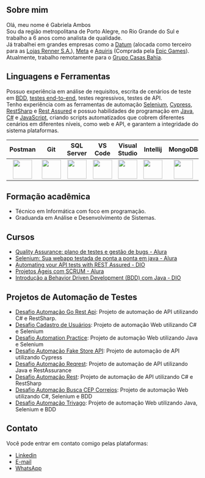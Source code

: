 ## Sobre mim

Olá, meu nome é Gabriela Ambos <br>
Sou da região metropolitana de Porto Alegre, no Rio Grande do Sul e trabalho a 6 anos como analista de qualidade. <br>
Já trabalhei em grandes empresas como a [Datum](https://datumit.com/) (alocada como terceiro para as [Lojas Renner S.A.](https://www.lojasrennersa.com.br/)), [Meta](https://meta.com.br/) e [Aquiris](https://www.aquiris.com.br/) (Comprada pela [Epic Games](https://www.epicgames.com/site/pt-BR/home)). Atualmente, trabalho remotamente para o [Grupo Casas Bahia](https://ri.grupocasasbahia.com.br/).

## Linguagens e Ferramentas
Possuo experiência em análise de requisitos, escrita de cenários de teste em [BDD](https://www.objective.com.br/insights/bdd/), [testes end-to-end](https://circleci.com/blog/what-is-end-to-end-testing/), testes regressivos, testes de API. <br>
Tenho experiência com as ferramentas de automação [Selenium](https://www.selenium.dev/documentation/webdriver/), [Cypress](https://www.cypress.io/), [RestSharp](https://restsharp.dev/) e [Rest Assured](https://rest-assured.io/) e possuo habilidades de programação em [Java](https://www.java.com/en/), [C#](https://dotnet.microsoft.com/pt-br/languages/csharp) e [JavaScript](https://www.w3schools.com/js/), criando scripts automatizados que cobrem diferentes cenários em diferentes níveis, como web e API, e garantem a integridade do sistema plataformas.

Postman    | Git      | SQL Server   | VS Code   | Visual Studio | Intellij | MongoDB  | Cypress | Selenium  |
:---------:| :------: | :----------: | :-------: | :-----------: | :-------:| :-------:| :-----: | :-------: |
<img src="https://media2.dev.to/dynamic/image/width=320,height=320,fit=cover,gravity=auto,format=auto/https%3A%2F%2Fdev-to-uploads.s3.amazonaws.com%2Fuploads%2Forganization%2Fprofile_image%2F5035%2F6b8f298c-c09b-48a5-9f70-a811376e63af.png" width="50" height="50"> | <img src="https://avatars.githubusercontent.com/u/18133?s=280&v=4" width="50" height="50"> | <img src="https://img.utdstc.com/icon/981/2d8/9812d89705787310adf08f0edf758921b8d551e8329c8d8c5eeabf4d06b08378:200" width="50" height="50"> | <img src="https://cdn.iconscout.com/icon/free/png-256/free-visual-studio-code-logo-icon-download-in-svg-png-gif-file-formats--vs-editore-coding-brand-filled-line-pack-logos-icons-2724650.png" width="50" height="50"> | <img src="https://img.icons8.com/color/512/visual-studio.png" width="50" height="50"> | <img src="https://osbsoftware.com.br/upload/produto/intellij_idea_icon.png" width="50" height="50"> | <img src="https://images.icon-icons.com/2415/PNG/512/mongodb_original_logo_icon_146424.png" width="50" height="50"> | <img src="https://docs.cypress.io/img/logo/cypress-logo-circle-dark.png" width="50" height="50"> | <img src="https://upload.wikimedia.org/wikipedia/commons/d/d5/Selenium_Logo.png" width="50" height="50">

## Formação acadêmica
* Técnico em Informática com foco em programação. <br>
* Graduanda em Análise e Desenvolvimento de Sistemas.

## Cursos
* [Quality Assurance: plano de testes e gestão de bugs - Alura](https://cursos.alura.com.br/user/gabriela-ambos/course/quality-assurance-plano-testes-gestao-bugs/formalCertificate)
* [Selenium: Sua webapp testada de ponta a ponta em java - Alura](https://cursos.alura.com.br/user/gabrielaambos/course/selenium/formalCertificate)
* [Automating your API tests with REST Assured - DIO](https://testautomationu.applitools.com/certificate/?id=4a0881f0)
* [Projetos Ágeis com SCRUM - Alura](https://www.dio.me/certificate/529C74E5/share)
* [Introdução a Behavior Driven Development (BDD) com Java - DIO](https://www.dio.me/certificate/F6B4D8B7/share)


## Projetos de Automação de Testes
* [Desafio Automação Go Rest Api](https://github.com/GabrielaAmbos/desafio-automacao-go-rest-api): Projeto de automação de API utilizando C# e RestSharp.
* [Desafio Cadastro de Usuários](https://github.com/GabrielaAmbos/desafio-cadastro-de-usuarios): Projeto de automação Web utilizando C# e Selenium
* [Desafio Automation Practice](https://github.com/GabrielaAmbos/desafio-automacao-automationpractice): Projeto de automação Web utilizando Java e Selenium
* [Desafio Automação Fake Store API](https://github.com/GabrielaAmbos/automacao-fake-store-api): Projeto de automação de API utilizando Cypress
* [Desafio Automação Reqrest](https://github.com/GabrielaAmbos/desafio-automacao-reqres): Projeto de automação de API utilizando Java e RestAssurance
* [Desafio Automação Rest](https://github.com/GabrielaAmbos/desafio-automacao-serve-rest): Projeto de automação de API utilizando C# e RestSharp
* [Desafio Automação Busca CEP Correios](https://github.com/GabrielaAmbos/desafio-automacao-busca-cep-correios): Projeto de automação Web utilizando C#, Selenium e BDD
* [Desafio Automação Trivago](https://github.com/GabrielaAmbos/desafio-automacao-trivago): Projeto de automação Web utilizando Java, Selenium e BDD
  

## Contato
Você pode entrar em contato comigo pelas plataformas:
* [Linkedin](https://linkedin.com/in/gabriela-ambos/)
* [E-mail](mailto:gabrielaambos15@gmail.com)
* [WhatsApp](https://wa.me/5551997978176)
